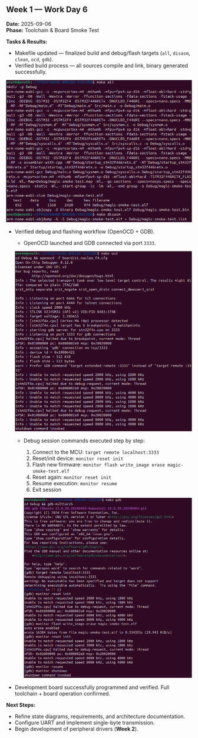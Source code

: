 ## Week 1 — Work Day 6
**Date:** 2025-09-06  
**Phase:** Toolchain & Board Smoke Test  

**Tasks & Results:**

* Makefile updated — finalized build and debug/flash targets (`all`, `disasm`, `clean`, `ocd`, `gdb`).
* Verified build process — all sources compile and link, binary generated successfully.

![](assets/2025-09-06-1-build.png)

* Verified debug and flashing workflow (OpenOCD + GDB).

  * OpenOCD launched and GDB connected via port `3333`.
  
  ![](assets/2025-09-06-2-ocd.png)
  
  * Debug session commands executed step by step:

    1. Connect to the MCU: `target remote localhost:3333`
    2. Reset/init device: `monitor reset init`
    3. Flash new firmware: `monitor flash write_image erase magic-smoke-test.elf`
    4. Reset again: `monitor reset init`
    5. Resume execution: `monitor resume`
    6. Exit session
    
    ![](assets/2025-09-06-3-gdb.png)

* Development board successfully programmed and verified. Full toolchain + board operation confirmed.

**Next Steps:**

* Refine state diagrams, requirements, and architecture documentation.
* Configure UART and implement single-byte transmission.
* Begin development of peripheral drivers (**Week 2**).
